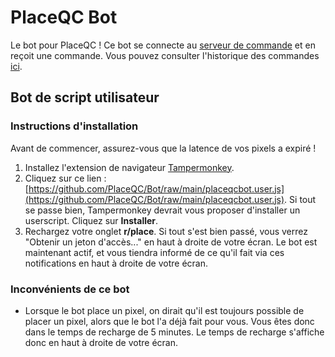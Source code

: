 # PlaceQC Bot

Le bot pour PlaceQC ! Ce bot se connecte au [serveur de commande](https://github.com/PlaceQC/Commando) et en reçoit une commande. Vous pouvez consulter l'historique des commandes [ici](https://placeqc.nn.r.appspot.com/).

## Bot de script utilisateur

### Instructions d'installation

Avant de commencer, assurez-vous que la latence de vos pixels a expiré !

1. Installez l'extension de navigateur [Tampermonkey](https://www.tampermonkey.net/).
2. Cliquez sur ce lien : [https://github.com/PlaceQC/Bot/raw/main/placeqcbot.user.js](https://github.com/PlaceQC/Bot/raw/main/placeqcbot.user.js). Si tout se passe bien, Tampermonkey devrait vous proposer d'installer un userscript. Cliquez sur **Installer**.
3. Rechargez votre onglet **r/place**. Si tout s'est bien passé, vous verrez "Obtenir un jeton d'accès..." en haut à droite de votre écran. Le bot est maintenant actif, et vous tiendra informé de ce qu'il fait via ces notifications en haut à droite de votre écran.

### Inconvénients de ce bot

- Lorsque le bot place un pixel, on dirait qu'il est toujours possible de placer un pixel, alors que le bot l'a déjà fait pour vous. Vous êtes donc dans le temps de recharge de 5 minutes. Le temps de recharge s'affiche donc en haut à droite de votre écran.
